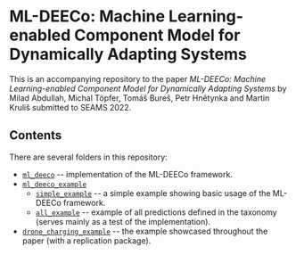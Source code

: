 # ML-DEECo: Machine Learning-enabled Component Model for Dynamically Adapting Systems

This is an accompanying repository to the paper *ML-DEECo: Machine Learning-enabled Component Model for Dynamically Adapting Systems* by Milad Abdullah, Michal Töpfer, Tomáš Bureš, Petr Hnětynka and Martin Kruliš submitted to SEAMS 2022.

## Contents

There are several folders in this repository:

* [`ml_deeco`](ml_deeco) -- implementation of the ML-DEECo framework.
* [`ml_deeco_example`](ml_deeco_example)
  * [`simple_example`](ml_deeco_example/simple_example) -- a simple example showing basic usage of the ML-DEECo framework.
  * [`all_example`](ml_deeco_example/all_example) -- example of all predictions defined in the taxonomy (serves mainly as a test of the implementation).
* [`drone_charging_example`](drone_charging_example) -- the example showcased throughout the paper (with a replication package).

